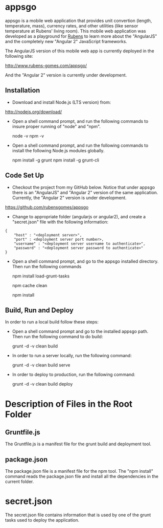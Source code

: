 # appsgo

appsgo is a mobile web application that provides unit convertion
(length, temperature, mass), currency rates, and other utilities
(like sensor temperature at Rubens' living room).  This mobile web
application was developed as a playground for [Rubens](http://www.rubens-gomes.com)
to learn more about the "AngularJS" and the completely new "Angular 2"
JavaScript frameworks.

The AngularJS version of this mobile web app is currently deployed in the
following site:

http://www.rubens-gomes.com/appsgo/

And the "Angular 2" version is currently under development.

## Installation

* Download and install Node.js (LTS version) from:

http://nodejs.org/download/

* Open a shell command prompt, and run the following commands to insure
proper running of "node" and "npm".

    node -v
    npm -v

* Open a shell command prompt, and run the following commands to install
the following Node.js modules globally.

    npm install -g grunt
    npm install -g grunt-cli

## Code Set Up

* Checkout the project from my GitHub below.  Notice that under appsgo there is
an "AngularJS" and "Angular 2" version of the same application.  Currently, the
"Angular 2" version is under development.

https://github.com/rubensgomes/appsgo

* Change to appropriate folder (angularjs or angular2), and create a
"secret.json" file with the following information:
```
{
    "host" : "<deployment server>",
    "port" : <deployment server port number>,
    "username" : "<deployment server username to authenticate>",
    "password" : "<deployment server password to authenticate>"
}
```

* Open a shell command prompt, and go to the appsgo installed directory.
Then run the following commands

    npm install load-grunt-tasks

    npm cache clean

    npm install


## Build, Run and Deploy

In order to run a local build follow these steps:

* Open a shell command prompt and go to the installed appsgo path.
Then run the following command to do build:

    grunt -d -v clean build

* In order to run a server locally, run the following command:

    grunt -d -v clean build serve

* In order to deploy to production, run the following command:

    grunt -d -v clean build deploy

# Description of Files in the Root Folder

## Gruntfile.js

The Gruntfile.js is a manifest file for the grunt build and deployment tool.

## package.json

The package.json file is a manifest file for the npm tool.  The "npm install"
command reads the package.json file and install all the dependencies in the
current folder.

# secret.json

The secret.json file contains information that is used by one of the
grunt tasks used to deploy the application.

